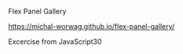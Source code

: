 Flex Panel Gallery

https://michal-worwag.github.io/flex-panel-gallery/

Excercise from JavaScript30
